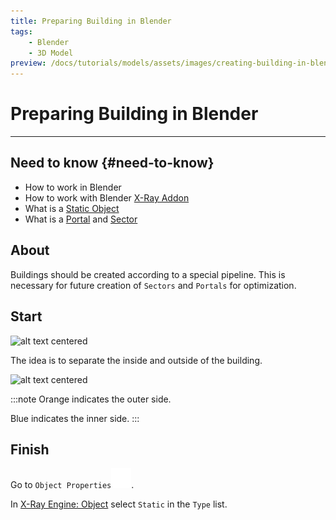 ```yaml
---
title: Preparing Building in Blender
tags:
    - Blender
    - 3D Model
preview: /docs/tutorials/models/assets/images/creating-building-in-blender-result.png
---
```


# Preparing Building in Blender

___

## Need to know {#need-to-know}

- How to work in Blender
- How to work with Blender [X-Ray Addon](../../modding-tools/blender/README.mdx)
- What is a [Static Object](../../glossary/glossary.html#static-object)
- What is a [Portal](../../glossary/glossary.html#portal) and [Sector](../../glossary/glossary.html#sector)

## About

Buildings should be created according to a special pipeline. This is necessary for future creation of `Sectors` and `Portals` for optimization.

## Start

![alt text centered](assets/images/creating-building-in-blender-example.png)

The idea is to separate the inside and outside of the building.

![alt text centered](assets/images/creating-building-in-blender-result.png)

:::note
Orange indicates the outer side.

Blue indicates the inner side.
:::

## Finish

Go to `Object Properties`![Object Properties svg-icon](../../../static/icons/blender/object-data.svg).

In [X-Ray Engine: Object](../../modding-tools/blender/addon-panels/panel-object.md) select `Static` in the `Type` list.
